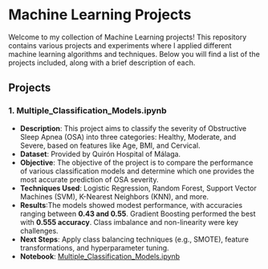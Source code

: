 # Machine Learning Projects

Welcome to my collection of Machine Learning projects! This repository contains various projects and experiments where I applied different machine learning algorithms and techniques. Below you will find a list of the projects included, along with a brief description of each.

## Projects

### 1. **Multiple_Classification_Models.ipynb**
   - **Description**: This project aims to classify the severity of Obstructive Sleep Apnea (OSA) into three categories: Healthy, Moderate, and Severe, based on features like Age, BMI, and Cervical.
   - **Dataset**: Provided by Quirón Hospital of Málaga.
   - **Objective**: The objective of the project is to compare the performance of various classification models and determine which one provides the most accurate prediction of OSA severity.
   - **Techniques Used**: Logistic Regression, Random Forest, Support Vector Machines (SVM), K-Nearest Neighbors (KNN), and more.
   - **Results**:The models showed modest performance, with accuracies ranging between **0.43 and 0.55**. Gradient Boosting performed the best with **0.555 accuracy**. Class imbalance and non-linearity were key challenges.
   -  **Next Steps**: Apply class balancing techniques (e.g., SMOTE), feature transformations, and hyperparameter tuning.
   -  **Notebook**: [Multiple_Classification_Models.ipynb](./Multiple_Classification_Models.ipynb)



